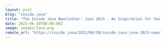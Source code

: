 ```yaml
---
layout: post
blog: "inside.java"
title: "The Inside Java Newsletter: June 2023 - An Inspiration for the Future!"
date: 2023-06-30T00:00:00Z
image: images/java.png
remote_url: "https://inside.java/2023/06/30/inside-java-june-2023-newsletter/"
---
```

